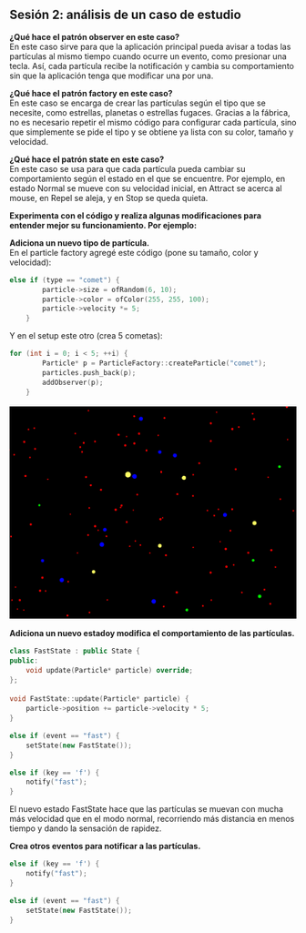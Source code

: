 ## Sesión 2: análisis de un caso de estudio    

**¿Qué hace el patrón observer en este caso?**  
En este caso sirve para que la aplicación principal pueda avisar a todas las partículas al mismo tiempo cuando ocurre un evento, como presionar una tecla. Así, cada partícula recibe la notificación y cambia su comportamiento sin que la aplicación tenga que modificar una por una.

**¿Qué hace el patrón factory en este caso?**  
En este caso se encarga de crear las partículas según el tipo que se necesite, como estrellas, planetas o estrellas fugaces. Gracias a la fábrica, no es necesario repetir el mismo código para configurar cada partícula, sino que simplemente se pide el tipo y se obtiene ya lista con su color, tamaño y velocidad.

**¿Qué hace el patrón state en este caso?**  
En este caso se usa para que cada partícula pueda cambiar su comportamiento según el estado en el que se encuentre. Por ejemplo, en estado Normal se mueve con su velocidad inicial, en Attract se acerca al mouse, en Repel se aleja, y en Stop se queda quieta.

**Experimenta con el código y realiza algunas modificaciones para entender mejor su funcionamiento. Por ejemplo:**

**Adiciona un nuevo tipo de partícula.**  
En el particle factory agregé este código (pone su tamaño, color y velocidad):  
````cpp
else if (type == "comet") { 
        particle->size = ofRandom(6, 10); 
        particle->color = ofColor(255, 255, 100); 
        particle->velocity *= 5; 
    }
````
Y en el setup este otro (crea 5 cometas):  
````cpp
for (int i = 0; i < 5; ++i) { 
        Particle* p = ParticleFactory::createParticle("comet");
        particles.push_back(p);
        addObserver(p);
    }
````
![alt text](<Captura de pantalla 2025-10-01 164017.png>)

**Adiciona un nuevo estadoy modifica el comportamiento de las partículas.**   
````cpp
class FastState : public State {
public:
    void update(Particle* particle) override;
};

void FastState::update(Particle* particle) {
    particle->position += particle->velocity * 5;
}
````
````cpp
else if (event == "fast") {
    setState(new FastState());
}
````
````cpp
else if (key == 'f') {
    notify("fast");
}
````
El nuevo estado FastState hace que las partículas se muevan con mucha más velocidad que en el modo normal, recorriendo más distancia en menos tiempo y dando la sensación de rapidez.

**Crea otros eventos para notificar a las partículas.**  
````cpp
else if (key == 'f') {
    notify("fast");
}
````
````cpp
else if (event == "fast") {
    setState(new FastState());
}
````